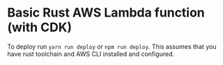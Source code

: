 # Basic Rust AWS Lambda function (with CDK)

To deploy run `yarn run deploy` or `npm run deploy`. This assumes that you have rust toolchain and AWS CLI installed and configured.

